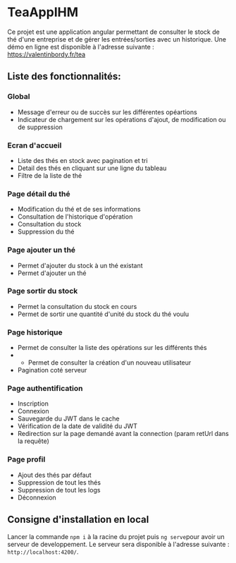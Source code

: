 # TeaAppIHM

Ce projet est une application angular permettant de consulter le stock de thé d'une entreprise et de gérer les entrées/sorties avec un historique.
Une démo en ligne est disponible à l'adresse suivante : https://valentinbordy.fr/tea

## Liste des fonctionnalités: 

### Global
- Message d'erreur ou de succès sur les différentes opéartions
- Indicateur de chargement sur les opérations d'ajout, de modification ou de suppression

### Ecran d'accueil
- Liste des thés en stock avec pagination et tri
- Detail des thés en cliquant sur une ligne du tableau
- Filtre de la liste de thé 

### Page détail du thé
- Modification du thé et de ses informations
- Consultation de l'historique d'opération
- Consultation du stock
- Suppression du thé

### Page ajouter un thé
- Permet d'ajouter du stock à un thé existant
- Permet d'ajouter un thé

### Page sortir du stock 
- Permet la consultation du stock en cours
- Permet de sortir une quantité d'unité du stock du thé voulu 

### Page historique 
- Permet de consulter la liste des opérations sur les différents thés
- - Permet de consulter la création d'un nouveau utilisateur
- Pagination coté serveur

### Page authentification
- Inscription
- Connexion
- Sauvegarde du JWT dans le cache 
- Vérification de la date de validité du JWT
- Redirection sur la page demandé avant la connection (param retUrl dans la requête)

### Page profil
- Ajout des thés par défaut
- Suppression de tout les thés
- Suppression de tout les logs
- Déconnexion

## Consigne d'installation en local

Lancer la commande `npm i` à la racine du projet puis `ng serve`pour avoir un serveur de developpement.
Le serveur sera disponible à l'adresse suivante : `http://localhost:4200/`.
